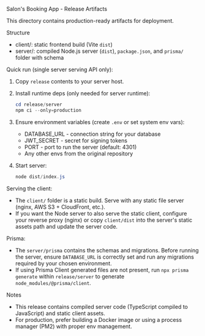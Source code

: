 Salon's Booking App - Release Artifacts

This directory contains production-ready artifacts for deployment.

Structure
- client/: static frontend build (Vite `dist`)
- server/: compiled Node.js server (`dist`), `package.json`, and `prisma/` folder with schema

Quick run (single server serving API only):
1. Copy `release` contents to your server host.
2. Install runtime deps (only needed for server runtime):

   ```powershell
   cd release/server
   npm ci --only=production
   ```

3. Ensure environment variables (create `.env` or set system env vars):
   - DATABASE_URL - connection string for your database
   - JWT_SECRET - secret for signing tokens
   - PORT - port to run the server (default: 4301)
   - Any other envs from the original repository

4. Start server:

   ```powershell
   node dist/index.js
   ```

Serving the client:
- The `client/` folder is a static build. Serve with any static file server (nginx, AWS S3 + CloudFront, etc.).
- If you want the Node server to also serve the static client, configure your reverse proxy (nginx) or copy `client/dist` into the server's static assets path and update the server code.

Prisma:
- The `server/prisma` contains the schemas and migrations. Before running the server, ensure `DATABASE_URL` is correctly set and run any migrations required by your chosen environment.
- If using Prisma Client generated files are not present, run `npx prisma generate` within `release/server` to generate `node_modules/@prisma/client`.

Notes
- This release contains compiled server code (TypeScript compiled to JavaScript) and static client assets.
- For production, prefer building a Docker image or using a process manager (PM2) with proper env management.
